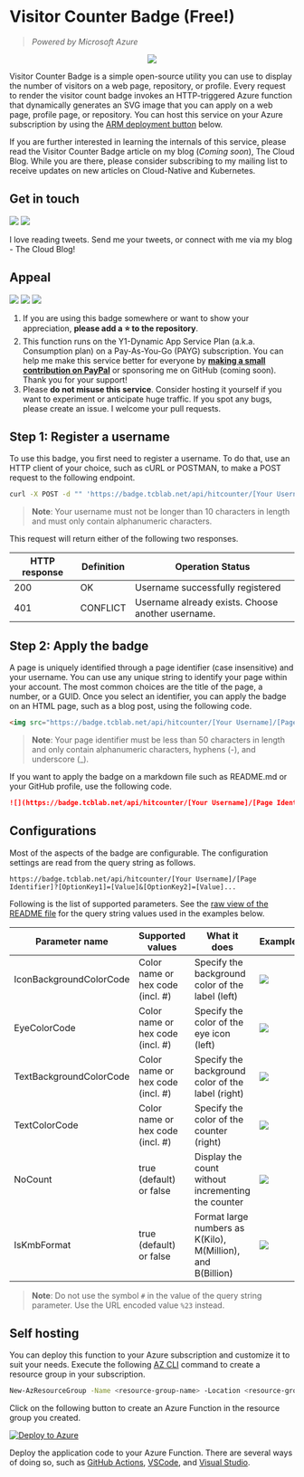 # Visitor Counter Badge (Free!)

> _Powered by Microsoft Azure_

<p align="center">
  <a href="#">
    <img src="https://badge.tcblab.net/api/hitcounter/rahul/badge"/>
  </a>
</p>

Visitor Counter Badge is a simple open-source utility you can use to display the number of visitors on a web page, repository, or profile. Every request to render the visitor count badge invokes an HTTP-triggered Azure function that dynamically generates an SVG image that you can apply on a web page, profile page, or repository. You can host this service on your Azure subscription by using the [ARM deployment button](#self-hosting) below.

If you are further interested in learning the internals of this service, please read the Visitor Counter Badge article on my blog (_Coming soon_), The Cloud Blog. While you are there, please consider subscribing to my mailing list to receive updates on new articles on Cloud-Native and Kubernetes.

## Get in touch

[![](https://img.shields.io/twitter/follow/rahulrai_in?color=blue&label=tweet&logo=twitter&logoColor=white&style=flat-square)](https://twitter.com/rahulrai_in) [![](https://img.shields.io/badge/blog-subscribe-blue?style=flat-square&logo=rss&labelColor=gray&color=blue&logoColor=white&cacheSeconds=3600)](https://thecloudblog.net/)

I love reading tweets. Send me your tweets, or connect with me via my blog - The Cloud Blog!

## Appeal

![](https://img.shields.io/github/stars/rahulrai-in/hit-counter-fx?style=flat-square) [![](https://img.shields.io/badge/paypal-donate-blue?style=flat-square&logo=paypal&labelColor=orange&color=blue&cacheSeconds=3600)](https://www.paypal.com/cgi-bin/webscr?cmd=_donations&business=NYDG9PGQ8KD8N&item_name=Thanks+for+supporting+open-source+software+and+being+an+A1+member+of+the+community&currency_code=AUD) ![](https://img.shields.io/badge/-no%20misuse-gray?style=flat-square)

1. If you are using this badge somewhere or want to show your appreciation, **please add a ⭐ to the repository**.
2. This function runs on the Y1-Dynamic App Service Plan (a.k.a. Consumption plan) on a Pay-As-You-Go (PAYG) subscription. You can help me make this service better for everyone by [**making a small contribution on PayPal**](https://www.paypal.com/cgi-bin/webscr?cmd=_donations&business=NYDG9PGQ8KD8N&item_name=Thanks+for+supporting+open-source+software+and+being+an+A1+member+of+the+community&currency_code=AUD) or sponsoring me on GitHub (coming soon). Thank you for your support!
3. Please **do not misuse this service**. Consider hosting it yourself if you want to experiment or anticipate huge traffic. If you spot any bugs, please create an issue. I welcome your pull requests.

## Step 1: Register a username

To use this badge, you first need to register a username. To do that, use an HTTP client of your choice, such as cURL or POSTMAN, to make a POST request to the following endpoint.

```sh
curl -X POST -d "" 'https://badge.tcblab.net/api/hitcounter/[Your Username]'
```

>**Note**: Your username must not be longer than 10 characters in length and must only contain alphanumeric characters.

This request will return either of the following two responses.

| HTTP response | Definition | Operation Status                                  |
| ------------- | ---------- | ------------------------------------------------- |
| 200           | OK         | Username successfully registered                  |
| 401           | CONFLICT   | Username already exists. Choose another username. |

## Step 2: Apply the badge

A page is uniquely identified through a page identifier (case insensitive) and your username. You can use any unique string to identify your page within your account. The most common choices are the title of the page, a number, or a GUID. Once you select an identifier, you can apply the badge on an HTML page, such as a blog post, using the following code.

```html
<img src="https://badge.tcblab.net/api/hitcounter/[Your Username]/[Page Identifier]" />
```

>**Note**: Your page identifier must be less than 50 characters in length and only contain alphanumeric characters, hyphens (-), and underscore (_).

If you want to apply the badge on a markdown file such as README.md or your GitHub profile, use the following code.

```markdown
![](https://badge.tcblab.net/api/hitcounter/[Your Username]/[Page Identifier])
```

## Configurations

Most of the aspects of the badge are configurable. The configuration settings are read from the query string as follows.

```plaintext
https://badge.tcblab.net/api/hitcounter/[Your Username]/[Page Identifier]?[OptionKey1]=[Value]&[OptionKey2]=[Value]...
```

Following is the list of supported parameters. See the [raw view of the README file](/main/README.md) for the query string values used in the examples below.

| Parameter name          | Supported values                 | What it does                                                | Example                                                                                                      |
| ----------------------- | -------------------------------- | ----------------------------------------------------------- | ------------------------------------------------------------------------------------------------------------ |
| IconBackgroundColorCode | Color name or hex code (incl. #) | Specify the background color of the label (left)            | ![](https://badge.tcblab.net/api/hitcounter/rahul/badge-demo?NoCount=true&IconBackgroundColorCode=red)       |
| EyeColorCode            | Color name or hex code (incl. #) | Specify the color of the eye icon (left)                    | ![](https://badge.tcblab.net/api/hitcounter/rahul/badge-demo?NoCount=true&EyeColorCode=%23FF00FF)            |
| TextBackgroundColorCode | Color name or hex code (incl. #) | Specify the background color of the label (right)           | ![](https://badge.tcblab.net/api/hitcounter/rahul/badge-demo?NoCount=true&TextBackgroundColorCode=%2398FB98) |
| TextColorCode           | Color name or hex code (incl. #) | Specify the color of the counter (right)                    | ![](https://badge.tcblab.net/api/hitcounter/rahul/badge-demo?NoCount=true&TextColorCode=black)               |
| NoCount                 | true (default) or false          | Display the count without incrementing the counter          | ![](https://badge.tcblab.net/api/hitcounter/rahul/badge-demo?NoCount=true&test=1)                            |
| IsKmbFormat             | true (default) or false          | Format large numbers as K(Kilo), M(Million), and B(Billion) | ![](https://badge.tcblab.net/api/hitcounter/rahul/badge-demo-kmb?NoCount=true&IsKmbFormat=false)             |

> **Note**: Do not use the symbol `#` in the value of the query string parameter. Use the URL encoded value `%23` instead.

## Self hosting

You can deploy this function to your Azure subscription and customize it to suit your needs. Execute the following [AZ CLI](https://docs.microsoft.com/en-us/cli/azure/install-azure-cli) command to create a resource group in your subscription.

```sh
New-AzResourceGroup -Name <resource-group-name> -Location <resource-group-location>
```

Click on the following button to create an Azure Function in the resource group you created.

[![Deploy to Azure](https://aka.ms/deploytoazurebutton)](https://portal.azure.com/#create/Microsoft.Template/uri/https%3A%2F%2Fraw.githubusercontent.com%2Frahulrai-in%2Fhit-counter-fx%2Fmain%2Fazuredeploy.json)

Deploy the application code to your Azure Function. There are several ways of doing so, such as [GitHub Actions](https://github.com/marketplace/actions/azure-functions-action), [VSCode](https://docs.microsoft.com/en-us/azure/azure-functions/create-first-function-vs-code-csharp), and [Visual Studio](https://docs.microsoft.com/en-us/azure/azure-functions/functions-develop-vs).
